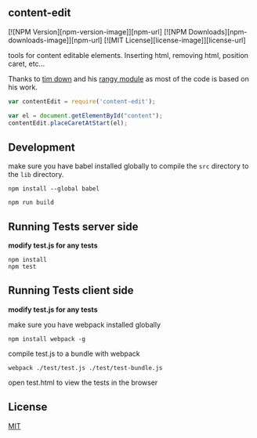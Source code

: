 ## content-edit

[![NPM Version][npm-version-image]][npm-url]
[![NPM Downloads][npm-downloads-image]][npm-url]
[![MIT License][license-image]][license-url]

tools for content editable elements. Inserting html, removing html, position caret, etc...

Thanks to [tim down](https://github.com/timdown) and his [rangy module](https://github.com/timdown/rangy) as most of the code is based on his work.

``` js
var contentEdit = require('content-edit');

var el = document.getElementById("content");
contentEdit.placeCaretAtStart(el);
```

## Development

make sure you have babel installed globally to compile the `src` directory to the `lib` directory.

`npm install --global babel`

    npm run build

## Running Tests server side

**modify test.js for any tests**

    npm install
    npm test

## Running Tests client side

**modify test.js for any tests**

make sure you have webpack installed globally

`npm install webpack -g`

compile test.js to a bundle with webpack

	webpack ./test/test.js ./test/test-bundle.js

open test.html to view the tests in the browser

## License

[MIT](http://isekivacenz.mit-license.org/)